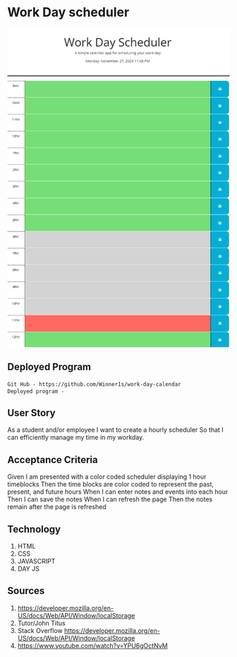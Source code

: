 # Work Day scheduler
![Getting Started](./assets/images/screenshot.png)

## Deployed Program
    Git Hub - https://github.com/Winner1s/work-day-calendar
    Deployed program - 

## User Story
As a student and/or employee 
I want to create a hourly scheduler
So that I can efficiently manage my time in my workday.

## Acceptance Criteria
Given I am presented with a color coded scheduler displaying 1 hour timeblocks
Then the time blocks are color coded to represent the past, present, and future hours
When I can enter notes and events into each hour
Then I can save the notes
When I can refresh the page
Then the notes remain after the page is refreshed

## Technology
1. HTML
2. CSS
3. JAVASCRIPT
4. DAY JS


## Sources
1. https://developer.mozilla.org/en-US/docs/Web/API/Window/localStorage
2. Tutor/John Titus
3. Stack Overflow https://developer.mozilla.org/en-US/docs/Web/API/Window/localStorage
4. https://www.youtube.com/watch?v=YPU6gOctNvM



